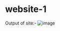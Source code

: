 # website-1
Output  of site:-
![image](https://github.com/Abhay956/website-1/assets/132220412/054d0684-4434-4a06-8d3b-f5a481eed252)


